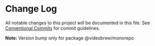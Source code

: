 # Change Log

All notable changes to this project will be documented in this file.
See [Conventional Commits](https://conventionalcommits.org) for commit guidelines.



**Note:** Version bump only for package @videobrew/monorepo
